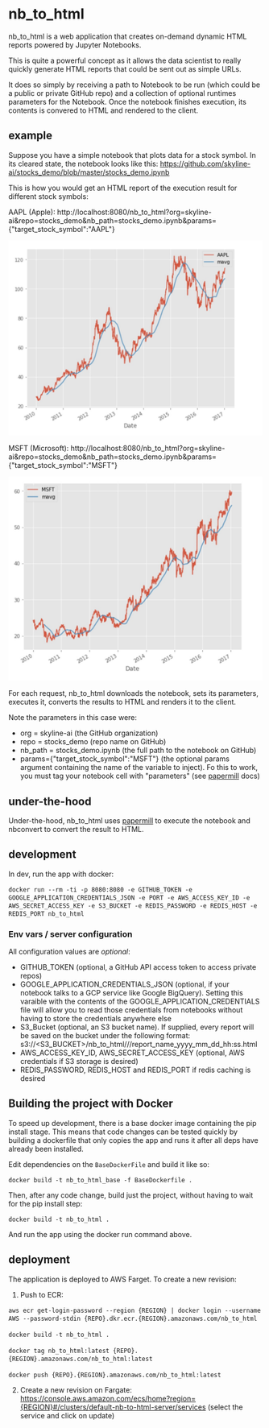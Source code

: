 # nb_to_html

nb_to_html is a web application that creates on-demand dynamic HTML reports powered by Jupyter Notebooks.

This is quite a powerful concept as it allows the data scientist to really quickly generate HTML reports that could be sent out as simple URLs.

It does so simply by receiving a path to Notebook to be run (which could be a public or private GitHub repo) and a collection of optional runtimes parameters for the Notebook. Once the notebook finishes execution, its contents is convered to HTML and rendered to the client.

## example

Suppose you have a simple notebook that plots data for a stock symbol. In its cleared state, the notebook looks like this: https://github.com/skyline-ai/stocks_demo/blob/master/stocks_demo.ipynb

This is how you would get an HTML report of the execution result for different stock symbols:

AAPL (Apple):
http://localhost:8080/nb_to_html?org=skyline-ai&repo=stocks_demo&nb_path=stocks_demo.ipynb&params={"target_stock_symbol":"AAPL"}

![Alt text](/img/AAPL.jpg?raw=true "AAPL")

MSFT (Microsoft):
http://localhost:8080/nb_to_html?org=skyline-ai&repo=stocks_demo&nb_path=stocks_demo.ipynb&params={"target_stock_symbol":"MSFT"}

![Alt text](/img/MSFT.jpg?raw=true "MSFT")

For each request, nb_to_html downloads the notebook, sets its parameters, executes it, converts the results to HTML and renders it to the client.

Note the parameters in this case were:
- org = skyline-ai (the GitHub organization)
- repo = stocks_demo (repo name on GitHub)
- nb_path = stocks_demo.ipynb (the full path to the notebook on GitHub)
- params={"target_stock_symbol":"MSFT"} (the optional params argument containing the name of the variable to inject). Fo this to work, you must tag your notebook cell with "parameters" (see [papermill](https://github.com/nteract/papermill) docs)

## under-the-hood

Under-the-hood, nb_to_html uses [papermill](https://github.com/nteract/papermill) to execute the notebook and nbconvert to convert the result to HTML.

## development

In dev, run the app with docker:

```
docker run --rm -ti -p 8080:8080 -e GITHUB_TOKEN -e GOOGLE_APPLICATION_CREDENTIALS_JSON -e PORT -e AWS_ACCESS_KEY_ID -e AWS_SECRET_ACCESS_KEY -e S3_BUCKET -e REDIS_PASSWORD -e REDIS_HOST -e REDIS_PORT nb_to_html
```


### Env vars / server configuration

All configuration values are *optional*:
- GITHUB_TOKEN (optional, a GitHub API access token to access private repos)
- GOOGLE_APPLICATION_CREDENTIALS_JSON (optional, if your notebook talks to a GCP service like Google BigQuery). Setting this varaible with the contents of the GOOGLE_APPLICATION_CREDENTIALS file will allow you to read those credentials from notebooks without having to store the credentials anywhere else
- S3_Bucket (optional, an S3 bucket name). If supplied, every report will be saved on the bucket under the following format: s3://<S3_BUCKET>/nb_to_html/<yyyy>/<MM>/report_name_yyyy_mm_dd_hh:ss.html
- AWS_ACCESS_KEY_ID, AWS_SECRET_ACCESS_KEY (optional, AWS credentials if S3 storage is desired)
- REDIS_PASSWORD, REDIS_HOST and REDIS_PORT if redis caching is desired

## Building the project with Docker
To speed up development, there is a base docker image containing the pip install stage. This means that code
changes can be tested quickly by building a dockerfile that only copies the app and runs it after all deps
have already been installed.

Edit dependencies on the `BaseDockerFile` and build it like so:

```
docker build -t nb_to_html_base -f BaseDockerfile .
```

Then, after any code change, build just the project, without having to wait for the pip install step:

```
docker build -t nb_to_html .
```

And run the app using the docker run command above.

## deployment

The application is deployed to AWS Farget. To create a new revision:
1. Push to ECR:
```
aws ecr get-login-password --region {REGION} | docker login --username AWS --password-stdin {REPO}.dkr.ecr.{REGION}.amazonaws.com/nb_to_html

docker build -t nb_to_html .

docker tag nb_to_html:latest {REPO}.{REGION}.amazonaws.com/nb_to_html:latest

docker push {REPO}.{REGION}.amazonaws.com/nb_to_html:latest
```

2. Create a new revision on Fargate:
https://console.aws.amazon.com/ecs/home?region={REGION}#/clusters/default-nb-to-html-server/services (select the service and click on update)

